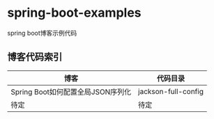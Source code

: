 # spring-boot-examples
spring boot博客示例代码

## 博客代码索引 
博客  | 代码目录
------------- | -------------
Spring Boot如何配置全局JSON序列化  | jackson-full-config
待定  | 待定
